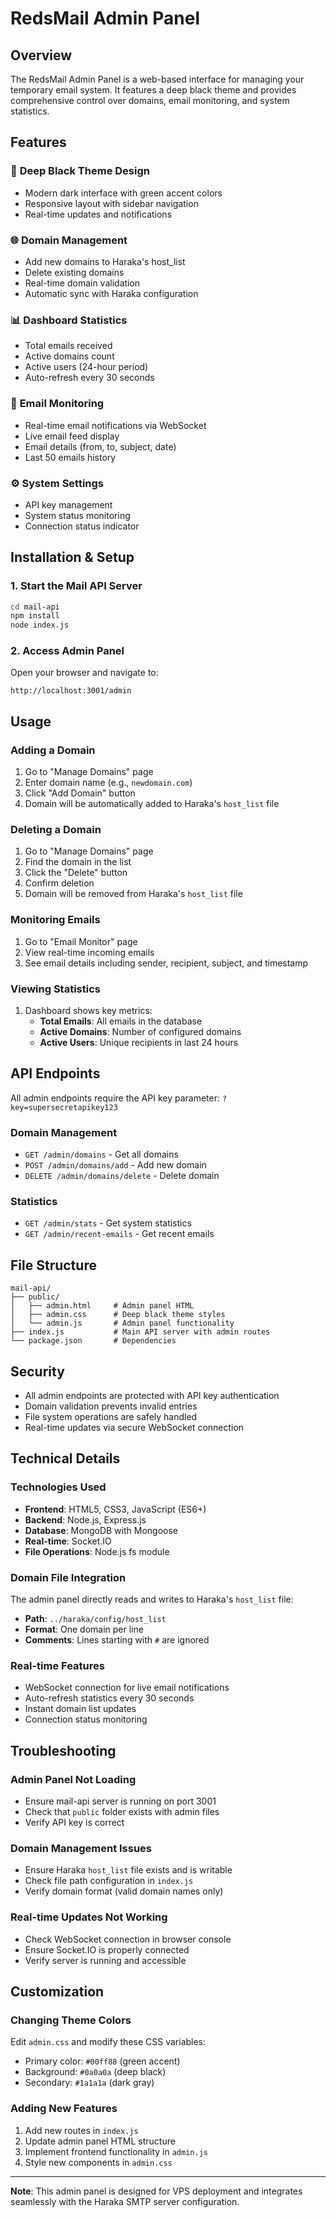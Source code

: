 # RedsMail Admin Panel

## Overview
The RedsMail Admin Panel is a web-based interface for managing your temporary email system. It features a deep black theme and provides comprehensive control over domains, email monitoring, and system statistics.

## Features

### 🎨 **Deep Black Theme Design**
- Modern dark interface with green accent colors
- Responsive layout with sidebar navigation
- Real-time updates and notifications

### 🌐 **Domain Management**
- Add new domains to Haraka's host_list
- Delete existing domains
- Real-time domain validation
- Automatic sync with Haraka configuration

### 📊 **Dashboard Statistics**
- Total emails received
- Active domains count
- Active users (24-hour period)
- Auto-refresh every 30 seconds

### 📧 **Email Monitoring**
- Real-time email notifications via WebSocket
- Live email feed display
- Email details (from, to, subject, date)
- Last 50 emails history

### ⚙️ **System Settings**
- API key management
- System status monitoring
- Connection status indicator

## Installation & Setup

### 1. Start the Mail API Server
```bash
cd mail-api
npm install
node index.js
```

### 2. Access Admin Panel
Open your browser and navigate to:
```
http://localhost:3001/admin
```

## Usage

### Adding a Domain
1. Go to "Manage Domains" page
2. Enter domain name (e.g., `newdomain.com`)
3. Click "Add Domain" button
4. Domain will be automatically added to Haraka's `host_list` file

### Deleting a Domain
1. Go to "Manage Domains" page
2. Find the domain in the list
3. Click the "Delete" button
4. Confirm deletion
5. Domain will be removed from Haraka's `host_list` file

### Monitoring Emails
1. Go to "Email Monitor" page
2. View real-time incoming emails
3. See email details including sender, recipient, subject, and timestamp

### Viewing Statistics
1. Dashboard shows key metrics:
   - **Total Emails**: All emails in the database
   - **Active Domains**: Number of configured domains
   - **Active Users**: Unique recipients in last 24 hours

## API Endpoints

All admin endpoints require the API key parameter: `?key=supersecretapikey123`

### Domain Management
- `GET /admin/domains` - Get all domains
- `POST /admin/domains/add` - Add new domain
- `DELETE /admin/domains/delete` - Delete domain

### Statistics
- `GET /admin/stats` - Get system statistics
- `GET /admin/recent-emails` - Get recent emails

## File Structure
```
mail-api/
├── public/
│   ├── admin.html     # Admin panel HTML
│   ├── admin.css      # Deep black theme styles
│   └── admin.js       # Admin panel functionality
├── index.js           # Main API server with admin routes
└── package.json       # Dependencies
```

## Security
- All admin endpoints are protected with API key authentication
- Domain validation prevents invalid entries
- File system operations are safely handled
- Real-time updates via secure WebSocket connection

## Technical Details

### Technologies Used
- **Frontend**: HTML5, CSS3, JavaScript (ES6+)
- **Backend**: Node.js, Express.js
- **Database**: MongoDB with Mongoose
- **Real-time**: Socket.IO
- **File Operations**: Node.js fs module

### Domain File Integration
The admin panel directly reads and writes to Haraka's `host_list` file:
- **Path**: `../haraka/config/host_list`
- **Format**: One domain per line
- **Comments**: Lines starting with `#` are ignored

### Real-time Features
- WebSocket connection for live email notifications
- Auto-refresh statistics every 30 seconds
- Instant domain list updates
- Connection status monitoring

## Troubleshooting

### Admin Panel Not Loading
- Ensure mail-api server is running on port 3001
- Check that `public` folder exists with admin files
- Verify API key is correct

### Domain Management Issues
- Ensure Haraka `host_list` file exists and is writable
- Check file path configuration in `index.js`
- Verify domain format (valid domain names only)

### Real-time Updates Not Working
- Check WebSocket connection in browser console
- Ensure Socket.IO is properly connected
- Verify server is running and accessible

## Customization

### Changing Theme Colors
Edit `admin.css` and modify these CSS variables:
- Primary color: `#00ff88` (green accent)
- Background: `#0a0a0a` (deep black)
- Secondary: `#1a1a1a` (dark gray)

### Adding New Features
1. Add new routes in `index.js`
2. Update admin panel HTML structure
3. Implement frontend functionality in `admin.js`
4. Style new components in `admin.css`

---

**Note**: This admin panel is designed for VPS deployment and integrates seamlessly with the Haraka SMTP server configuration.